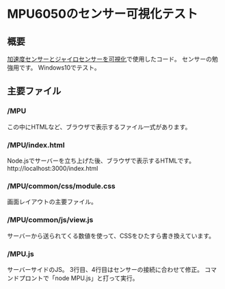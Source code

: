 # MPU6050のセンサー可視化テスト

## 概要
[加速度センサーとジャイロセンサーを可視化](https://temari.co.jp/blog/2017/09/20/iot-programming-extra-45/)で使用したコード。
センサーの勉強用です。
Windows10でテスト。

## 主要ファイル
### /MPU
この中にHTMLなど、ブラウザで表示するファイル一式があります。

### /MPU/index.html
Node.jsでサーバーを立ち上げた後、ブラウザで表示するHTMLです。
http://localhost:3000/index.html

### /MPU/common/css/module.css
画面レイアウトの主要ファイル。

### /MPU/common/js/view.js
サーバーから送られてくる数値を使って、CSSをひたすら書き換えています。

### /MPU.js
サーバーサイドのJS。
3行目、4行目はセンサーの接続に合わせて修正。
コマンドプロントで「node MPU.js」と打って実行。
